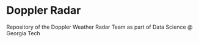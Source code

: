 # Doppler Radar
Repository of the Doppler Weather Radar Team as part of Data Science @ Georgia Tech
